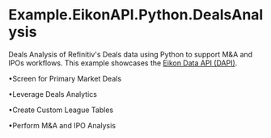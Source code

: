 # Example.EikonAPI.Python.DealsAnalysis
Deals Analysis of Refinitiv's Deals data using Python to support M&A and IPOs workflows. 
This example showcases the [Eikon Data API (DAPI)](https://developers.refinitiv.com/eikon-data-apis). 

•Screen for Primary Market Deals 

•Leverage Deals Analytics

•Create Custom League Tables

•Perform M&A and IPO Analysis
